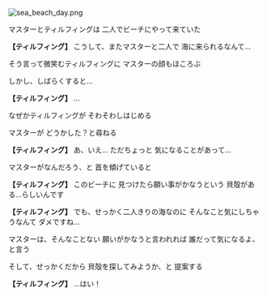 
![sea_beach_day.png](../images/backgrounds/sea_beach_day.png)

マスターとティルフィングは
二人でビーチにやって来ていた

**【ティルフィング】**
こうして、またマスターと二人で
海に来られるなんて…

そう言って微笑むティルフィングに
マスターの顔もほころぶ

しかし、しばらくすると…

**【ティルフィング】**
…

なぜかティルフィングが
そわそわしはじめる

マスターが
どうかした？と尋ねる

**【ティルフィング】**
あ、いえ…
ただちょっと
気になることがあって…

マスターがなんだろう、と
首を傾げていると

**【ティルフィング】**
このビーチに
見つけたら願い事がかなうという
貝殻がある…らしいんです

**【ティルフィング】**
でも、せっかく二人きりの海なのに
そんなこと気にしちゃうなんて
ダメですね…

マスターは、そんなことない
願いがかなうと言われれば
誰だって気になるよ、と言う

そして、せっかくだから
貝殻を探してみようか、と
提案する

**【ティルフィング】**
…はい！
